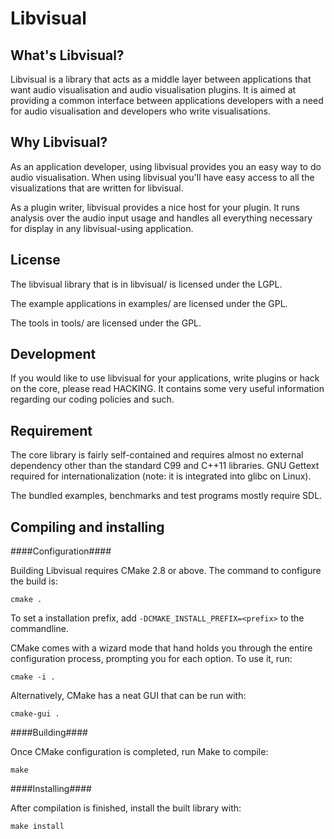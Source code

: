 Libvisual
=========

What's Libvisual?
------------------

Libvisual is a library that acts as a middle layer between
applications that want audio visualisation and audio visualisation
plugins. It is aimed at providing a common interface between
applications developers with a need for audio visualisation and
developers who write visualisations.

Why Libvisual?
--------------

As an application developer, using libvisual provides you an easy way
to do audio visualisation. When using libvisual you'll have easy
access to all the visualizations that are written for libvisual.

As a plugin writer, libvisual provides a nice host for your plugin.
It runs analysis over the audio input usage and handles all everything
necessary for display in any libvisual-using application.

License
-------

The libvisual library that is in libvisual/ is licensed under the
LGPL.

The example applications in examples/ are licensed under the GPL.

The tools in tools/ are licensed under the GPL.

Development
-----------

If you would like to use libvisual for your applications, write
plugins or hack on the core, please read HACKING. It contains some
very useful information regarding our coding policies and such.

Requirement
-----------

The core library is fairly self-contained and requires almost no
external dependency other than the standard C99 and C++11
libraries. GNU Gettext required for internationalization (note: it is
integrated into glibc on Linux).

The bundled examples, benchmarks and test programs mostly require SDL.

Compiling and installing
------------------------

####Configuration####

Building Libvisual requires CMake 2.8 or above. The command to
configure the build is:

    cmake .

To set a installation prefix, add `-DCMAKE_INSTALL_PREFIX=<prefix>` to
the commandline.

CMake comes with a wizard mode that hand holds you through the entire
configuration process, prompting you for each option. To use it, run:

    cmake -i .

Alternatively, CMake has a neat GUI that can be run with:

    cmake-gui .

####Building####

Once CMake configuration is completed, run Make to compile:

    make

####Installing####

After compilation is finished, install the built library with:

    make install
